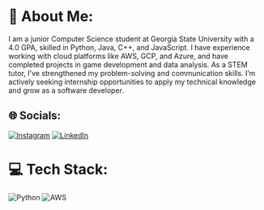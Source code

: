 # 💫 About Me:
I am a junior Computer Science student at Georgia State University with a 4.0 GPA, skilled in Python, Java, C++, and JavaScript. I have experience working with cloud platforms like AWS, GCP, and Azure, and have completed projects in game development and data analysis. As a STEM tutor, I’ve strengthened my problem-solving and communication skills. I’m actively seeking internship opportunities to apply my technical knowledge and grow as a software developer.


## 🌐 Socials:
[![Instagram](https://img.shields.io/badge/Instagram-%23E4405F.svg?logo=Instagram&logoColor=white)](https://instagram.com/janu_avuthu)  [![LinkedIn](https://img.shields.io/badge/LinkedIn-%230077B5.svg?logo=linkedin&logoColor=white)](https://linkedin.com/in/joshikareddyavuthu/)


# 💻 Tech Stack:
![Python](https://img.shields.io/badge/python-3670A0?style=for-the-badge&logo=python&logoColor=ffdd54) 
![AWS](https://img.shields.io/badge/AWS-%23FF9900.svg?style=for-the-badge&logo=amazon-aws&logoColor=white)
